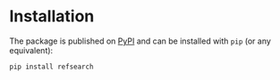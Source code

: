 # Installation

The package is published on [PyPI](https://pypi.org/project/deezer-python/) 
and can be installed with `pip` (or any equivalent):

```bash
pip install refsearch
```
